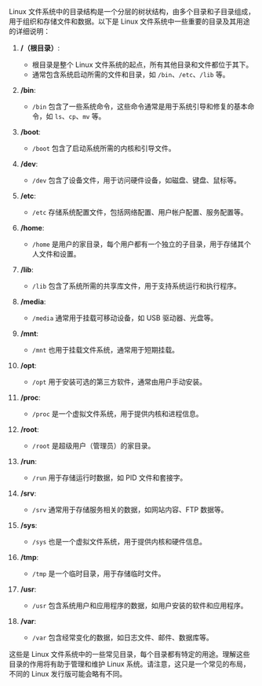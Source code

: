 Linux 文件系统中的目录结构是一个分层的树状结构，由多个目录和子目录组成，用于组织和存储文件和数据。以下是 Linux 文件系统中一些重要的目录及其用途的详细说明：

1. **/（根目录）**:
   - 根目录是整个 Linux 文件系统的起点，所有其他目录和文件都位于其下。
   - 通常包含系统启动所需的文件和目录，如 `/bin`、`/etc`、`/lib` 等。

2. **/bin**:
   - `/bin` 包含了一些系统命令，这些命令通常是用于系统引导和修复的基本命令，如 `ls`、`cp`、`mv` 等。

3. **/boot**:
   - `/boot` 包含了启动系统所需的内核和引导文件。

4. **/dev**:
   - `/dev` 包含了设备文件，用于访问硬件设备，如磁盘、键盘、鼠标等。

5. **/etc**:
   - `/etc` 存储系统配置文件，包括网络配置、用户帐户配置、服务配置等。

6. **/home**:
   - `/home` 是用户的家目录，每个用户都有一个独立的子目录，用于存储其个人文件和设置。

7. **/lib**:
   - `/lib` 包含了系统所需的共享库文件，用于支持系统运行和执行程序。

8. **/media**:
   - `/media` 通常用于挂载可移动设备，如 USB 驱动器、光盘等。

9. **/mnt**:
   - `/mnt` 也用于挂载文件系统，通常用于短期挂载。

10. **/opt**:
    - `/opt` 用于安装可选的第三方软件，通常由用户手动安装。

11. **/proc**:
    - `/proc` 是一个虚拟文件系统，用于提供内核和进程信息。

12. **/root**:
    - `/root` 是超级用户（管理员）的家目录。

13. **/run**:
    - `/run` 用于存储运行时数据，如 PID 文件和套接字。

14. **/srv**:
    - `/srv` 通常用于存储服务相关的数据，如网站内容、FTP 数据等。

15. **/sys**:
    - `/sys` 也是一个虚拟文件系统，用于提供内核和硬件信息。

16. **/tmp**:
    - `/tmp` 是一个临时目录，用于存储临时文件。

17. **/usr**:
    - `/usr` 包含系统用户和应用程序的数据，如用户安装的软件和应用程序。

18. **/var**:
    - `/var` 包含经常变化的数据，如日志文件、邮件、数据库等。

这些是 Linux 文件系统中的一些常见目录，每个目录都有特定的用途。理解这些目录的作用将有助于管理和维护 Linux 系统。请注意，这只是一个常见的布局，不同的 Linux 发行版可能会略有不同。